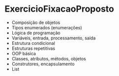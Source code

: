 # ExercicioFixacaoProposto

- Composição de objetos
- Tipos enumerados (enumerações)
- Lógica de programação
- Variáveis, entrada, processamento, saída
- Estrutura condicional
- Estruturas repetitivas
- OOP básica
- Classes, atributos, métodos, objetos
 - Construtores, encapsulamento
- List
